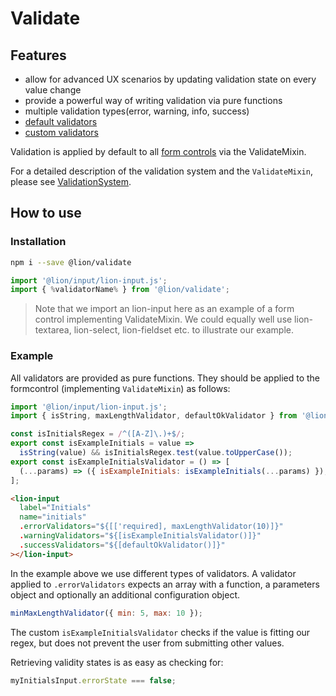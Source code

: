 # Validate

[//]: # 'AUTO INSERT HEADER PREPUBLISH'

## Features

- allow for advanced UX scenarios by updating validation state on every value change
- provide a powerful way of writing validation via pure functions
- multiple validation types(error, warning, info, success)
- [default validators](./docs/DefaultValidators.md)
- [custom validators](./docs/tutorials/CustomValidatorsTutorial.md)

Validation is applied by default to all [form controls](../field/docs/FormFundaments.md) via the
ValidateMixin.

For a detailed description of the validation system and the `ValidateMixin`, please see
[ValidationSystem](./docs/ValidationSystem.md).

## How to use

### Installation

```sh
npm i --save @lion/validate
```

```js
import '@lion/input/lion-input.js';
import { %validatorName% } from '@lion/validate';
```

> Note that we import an lion-input here as an example of a form control implementing ValidateMixin.
> We could equally well use lion-textarea, lion-select, lion-fieldset etc. to illustrate our example.

### Example

All validators are provided as pure functions. They should be applied to the formcontrol (implementing
`ValidateMixin`) as follows:

```js
import '@lion/input/lion-input.js';
import { isString, maxLengthValidator, defaultOkValidator } from '@lion/validate';

const isInitialsRegex = /^([A-Z]\.)+$/;
export const isExampleInitials = value =>
  isString(value) && isInitialsRegex.test(value.toUpperCase());
export const isExampleInitialsValidator = () => [
  (...params) => ({ isExampleInitials: isExampleInitials(...params) }),
];
```

```html
<lion-input
  label="Initials"
  name="initials"
  .errorValidators="${[['required], maxLengthValidator(10)]}"
  .warningValidators="${[isExampleInitialsValidator()]}"
  .successValidators="${[defaultOkValidator()]}"
></lion-input>
```

In the example above we use different types of validators.
A validator applied to `.errorValidators` expects an array with a function, a parameters object and
optionally an additional configuration object.

```js
minMaxLengthValidator({ min: 5, max: 10 });
```

The custom `isExampleInitialsValidator` checks if the value is fitting our regex, but does not
prevent the user from submitting other values.

Retrieving validity states is as easy as checking for:

```js
myInitialsInput.errorState === false;
```
